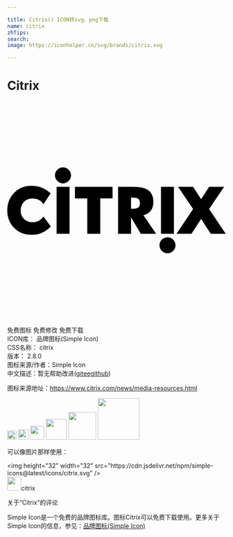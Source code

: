 ```yaml
---

title: Citrix() ICON转svg、png下载
name: citrix
zhTips: 
search: 
image: https://iconhelper.cn/svg/brands/citrix.svg

---
```


# Citrix  <small style="font-size: 60%;font-weight: 100"></small>

<div id="svg" class="svg-wrap">
<svg role="img" xmlns="http://www.w3.org/2000/svg" viewBox="0 0 24 24"><title>Citrix icon</title><path d="M21.295 12.954l1.0616 1.6337H24l-1.8279-2.73 1.6518-2.4358h-1.6473l-.88 1.3548-.8832-1.3548H18.766l1.6518 2.4357-1.8278 2.7301h1.6434l1.0616-1.6338m-6.7216-1.7087c0 .204-.0604.3492-.1845.4437-.1269.0967-.3315.1457-.608.1457h-.1835v-1.2312h.2065c.2838 0 .4858.05.6005.1486.1122.0965.169.2625.169.4932zm.386 1.3058c.3396-.087.6051-.2508.7903-.4875.199-.2545.3-.586.3-.9852 0-.57-.1748-.9938-.5193-1.2601-.34-.263-.9332-.3963-1.7626-.3963h-1.5975v5.1658h1.4271v-1.8165l1.0717 1.8165h1.6856l-1.3953-2.0367M7.4346 9.4219v1.27h1.3542v3.8958h1.4271v-3.8959h1.3478v-1.27H7.4346m-3.4557 3.2634l-.045.0577c-.154.1975-.3362.3463-.5271.4307-.2066.0912-.4188.1375-.6306.1375-.3804 0-.6956-.1202-.9367-.3572-.241-.2368-.3632-.5452-.3632-.9164 0-.4.1208-.7268.359-.9713.238-.244.5545-.3679.9409-.3679.218 0 .4313.0458.6338.1361.225.1002.386.2327.522.4297l.0469.0679.779-1.1874-.0352-.0319c-.4074-.3691-.8488-.611-1.3119-.719-.2281-.053-.489-.08-.7754-.08-.752 0-1.386.2591-1.8847.7698C.2526 10.5939 0 11.2426 0 12.0114c0 .7688.252 1.4152.7493 1.9214.4975.5062 1.132.763 1.886.763.3069 0 .5593-.0269.7719-.082.2349-.0611.8357-.2619 1.3414-.8084l.0312-.0338-.8009-1.0864m14.33-3.2633h-1.4226v5.1658h1.4226V9.422m-.706 5.5365c-.4866 0-.8825.396-.8825.8825 0 .4866.3959.8826.8825.8826s.8826-.396.8826-.8826c0-.4866-.396-.8825-.8826-.8825m-12.1867-.3707h1.4226V9.422H5.4162v5.1658m.706-5.546c.4867 0 .8826-.396.8826-.8825 0-.4868-.396-.8827-.8826-.8827-.4866 0-.8825.396-.8825.8827 0 .4866.3959.8825.8825.8825Z"/></svg>
</div>
<detail full-name='citrix'></detail>

<div class="detail-page">
<p>
<span><span class="badge-success badge">免费图标</span> <span class="badge-success badge">免费修改</span>  <span class="badge-success badge">免费下载</span> </span>
<br/>
<span>
ICON库：
<span class="badge-secondary badge">品牌图标(Simple Icon)</span> 
</span>
<br/>
<span>
CSS名称：
<span class="badge-secondary badge">citrix</span> 
</span>

<br/>
<span>
版本：
<span class="badge-secondary badge">2.8.0</span> 
</span>
<br/>
<span>图标来源/作者：<span class="badge-light badge">Simple Icon</span></span> 
<br/>
<span class="zh-detail">中文描述：暂无<span class="help-link"><span>帮助改进</span>(<a href="https://gitee.com/liuwave/icon-helper/edit/master/json/brands/citrix.json" target="_blank" rel="noopener noreferrer">gitee</a><a href="https://github.com/liuwave/icon-helper/edit/master/json/brands/citrix.json" target="_blank" rel="noopener noreferrer">github</a></span>)</span><br/>
</p>
</div><div class="description description alert alert-light"><p>图标来源地址：<a href="https://www.citrix.com/news/media-resources.html" target="_blank" rel="noopener noreferrer">https://www.citrix.com/news/media-resources.html</a></p></div>
<div class="alert alert-dark">
<img height="21" width="21" src="https://cdn.jsdelivr.net/npm/simple-icons@latest/icons/citrix.svg" />
<img height="24" width="24" src="https://cdn.jsdelivr.net/npm/simple-icons@latest/icons/citrix.svg" />
<img height="32" width="32" src="https://cdn.jsdelivr.net/npm/simple-icons@latest/icons/citrix.svg" />
<img height="48" width="48" src="https://cdn.jsdelivr.net/npm/simple-icons@latest/icons/citrix.svg" />
<img height="64" width="64" src="https://cdn.jsdelivr.net/npm/simple-icons@latest/icons/citrix.svg" />
<img height="96" width="96" src="https://cdn.jsdelivr.net/npm/simple-icons@latest/icons/citrix.svg" />

</div>
<div>
  <p>可以像图片那样使用：    
  </p>
  <div class="alert alert-primary" style="font-size: 14px">
    &lt;img height="32" width="32" src="https://cdn.jsdelivr.net/npm/simple-icons@latest/icons/citrix.svg" /&gt;
    <copy-btn content='<img height="32" width="32" src="https://cdn.jsdelivr.net/npm/simple-icons@latest/icons/citrix.svg" />'></copy-btn>
  </div>
  <div class="alert alert-secondary">
    <img height="32" width="32" src="https://cdn.jsdelivr.net/npm/simple-icons@latest/icons/citrix.svg" />citrix
    <copy-btn content="citrix" btn-title="复制图标名称"></copy-btn>
  </div>
</div>

<Vssue title="关于“Citrix”的评论" >关于“Citrix”的评论</Vssue>


<div><p>Simple Icon是一个免费的品牌图标库。图标Citrix可以免费下载使用。更多关于  Simple Icon的信息，参见：<a target="_blank" href="https://iconhelper.cn/brands.html">品牌图标(Simple Icon)</a>
</p></div>
